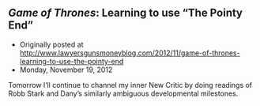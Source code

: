 ## <em>Game of Thrones</em>: Learning to use “The Pointy End”

 * Originally posted at http://www.lawyersgunsmoneyblog.com/2012/11/game-of-thrones-learning-to-use-the-pointy-end
 * Monday, November 19, 2012

Tomorrow I’ll continue to channel my inner New Critic by doing  readings of Robb Stark and Dany’s similarly ambiguous developmental  milestones.